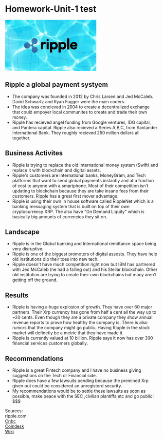 # Homework-Unit-1 test
![ripple](ripple.jpg)
## Ripple a global payment systyem
* The company was founded in 2012 by Chris Larsen and Jed McCaleb. David Schwartz and Ryan Fugger were the main coders.
* The idea was concieved in 2004 to create a decentralized exchange that could empoyer local communites to create and trade their own money.
* Ripple has recieved angel funding from Google ventures, IDG capital, and Pantera capital. Ripple also recieved a Series A,B,C, from Santander International Bank. They roughly recieved 250 million dollars all together.
## Business Activites
* Ripple is trying to replace the old international money system (Swift) and replace it with blockchain and digital assets.
* Ripple's customers are international banks, MoneyGram, and Tech platforms that want to send global payments instantly and at a fraction of cost to anyone with a smartphone. Most of their competition isn't updating to blockchain because they are take insane fees from their customers. Ripple has a great first mover advantage.
* Ripple is using their own in house software called RippleNet which is a banking messaging system that is built on top of their own cryptocurrency XRP. The also have "On Demand Liquity" which is basically big amounts of currencies they sit on.
## Landscape
* Ripple is in the Global banking and International remittance space being very disruptive.
* Ripple is one of the biggest promoters of digital assests. They have help old institutions dip their toes into new tech.
* Ripple doesn't have much competition right now but IBM has partnered with Jed McCaleb (he had a falling out) and his Stellar blockchain. Other old institution are trying to create their own blockchains but many aren't getting off the ground.
## Results
* Ripple is having a huge explosion of growth. They have over 60 major partners. Their Xrp currency has gone from half a cent all the way up to ~20 cents. 
Even though they are a private company they show annual revenue reports to prove how healthy the company is. There is also rumors that the company might go public. Having Ripple in the stock market will definetly be a metric that they have made it.  
* Ripple is currently valued at 10 billion. Ripple says it now has over 300 financial services customers globally.
## Recommendations
* Ripple is a great Fintech company and I have no business giving suggestions on the Tech or Financial side.
* Ripple does have a few lawsuits pending because the premined Xrp given out could be considered an unregisterd security.
* My recommendations would be to settle these lawsuits as soon as possible, make peace with the SEC ,civilian plantiffs,etc and go public! $$$


Sources:  
ripple.com  
[Cnbc](https://www.cnbc.com/2019/12/20/ripple-creator-of-xrp-crypotocurrency-is-now-valued-at-10-billion.html)  
[Coindesk](https://www.coindesk.com/ripple-files-last-bid-to-dismiss-xrp-securities-lawsuit-before-court-meeting)  
[Wiki](https://en.wikipedia.org/wiki/Ripple_(payment_protocol))
